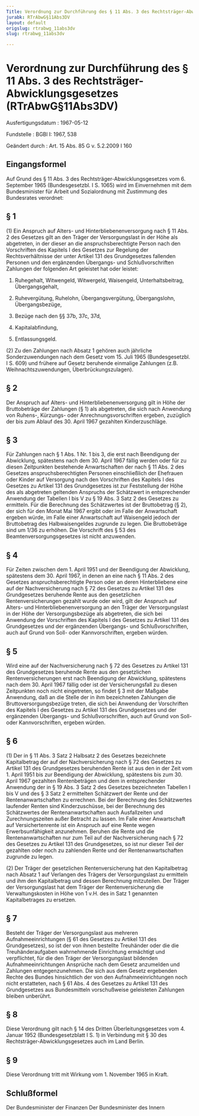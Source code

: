 ```yaml
---
Title: Verordnung zur Durchführung des § 11 Abs. 3 des Rechtsträger-Abwicklungsgesetzes
jurabk: RTrAbwG§11Abs3DV
layout: default
origslug: rtrabwg_11abs3dv
slug: rtrabwg_11abs3dv

---
```


# Verordnung zur Durchführung des § 11 Abs. 3 des Rechtsträger-Abwicklungsgesetzes (RTrAbwG§11Abs3DV)

Ausfertigungsdatum
:   1967-05-12

Fundstelle
:   BGBl I: 1967, 538

Geändert durch
:   Art. 15 Abs. 85 G v. 5.2.2009 I 160



## Eingangsformel

Auf Grund des § 11 Abs. 3 des Rechtsträger-Abwicklungsgesetzes vom 6. September 1965 (Bundesgesetzbl. I S. 1065) wird im Einvernehmen mit dem Bundesminister für Arbeit und Sozialordnung mit Zustimmung des Bundesrates verordnet:


## § 1

(1) Ein Anspruch auf Alters- und Hinterbliebenenversorgung nach § 11 Abs. 2 des Gesetzes gilt an den Träger der Versorgungslast in der Höhe als abgetreten, in der dieser an die anspruchsberechtigte Person nach den Vorschriften des Kapitels I des Gesetzes zur Regelung der Rechtsverhältnisse der unter Artikel 131 des Grundgesetzes fallenden Personen und den ergänzenden Übergangs- und Schlußvorschriften Zahlungen der folgenden Art geleistet hat oder leistet:

1.  Ruhegehalt, Witwengeld, Witwergeld, Waisengeld, Unterhaltsbeitrag, Übergangsgehalt,


2.  Ruhevergütung, Ruhelohn, Übergangsvergütung, Übergangslohn, Übergangsbezüge,


3.  Bezüge nach den §§ 37b, 37c, 37d,


4.  Kapitalabfindung,


5.  Entlassungsgeld.




(2) Zu den Zahlungen nach Absatz 1 gehören auch jährliche Sonderzuwendungen nach dem Gesetz
vom 15. Juli 1965 (Bundesgesetzbl. I S. 609)              und frühere auf Gesetz beruhende einmalige Zahlungen (z.B. Weihnachtszuwendungen, Überbrückungszulagen).


## § 2

Der Anspruch auf Alters- und Hinterbliebenenversorgung gilt in Höhe der Bruttobeträge der Zahlungen (§ 1) als abgetreten, die sich nach Anwendung von Ruhens-, Kürzungs- oder Anrechnungsvorschriften ergeben, zuzüglich der bis zum Ablauf des 30. April 1967 gezahlten Kinderzuschläge.


## § 3

Für Zahlungen nach § 1 Abs. 1 Nr. 1 bis 3, die erst nach Beendigung der Abwicklung, spätestens nach dem 30. April 1967 fällig werden oder für zu diesen Zeitpunkten bestehende Anwartschaften der nach § 11 Abs. 2 des Gesetzes anspruchsberechtigten Personen einschließlich der Ehefrauen oder Kinder auf Versorgung nach den Vorschriften des Kapitels I des Gesetzes zu Artikel 131 des Grundgesetzes ist zur Feststellung der Höhe des als abgetreten geltenden Anspruchs der Schätzwert in entsprechender Anwendung der Tabellen I bis V zu § 19 Abs. 3 Satz 2 des Gesetzes zu ermitteln. Für die Berechnung des Schätzwertes ist der Bruttobetrag (§ 2), der sich für den Monat Mai 1967 ergibt oder im Falle der Anwartschaft ergeben würde, im Falle einer Anwartschaft auf Waisengeld jedoch der Bruttobetrag des Halbwaisengeldes zugrunde zu legen. Die Bruttobeträge sind um 1/36 zu erhöhen. Die Vorschrift des § 53 des Beamtenversorgungsgesetzes ist nicht anzuwenden.


## § 4

Für Zeiten zwischen dem 1. April 1951 und der Beendigung der Abwicklung, spätestens dem 30. April 1967, in denen an eine nach § 11 Abs. 2 des Gesetzes anspruchsberechtigte Person oder an deren Hinterbliebene eine auf der Nachversicherung nach § 72 des Gesetzes zu Artikel 131 des Grundgesetzes beruhende Rente aus den gesetzlichen Rentenversicherungen gezahlt wurde oder wird, gilt der Anspruch auf Alters- und Hinterbliebenenversorgung an den Träger der Versorgungslast in der Höhe der Versorgungsbezüge als abgetreten, die sich bei Anwendung der Vorschriften des Kapitels I des Gesetzes zu Artikel 131 des Grundgesetzes und der ergänzenden Übergangs- und Schlußvorschriften, auch auf Grund von Soll- oder Kannvorschriften, ergeben würden.


## § 5

Wird eine auf der Nachversicherung nach § 72 des Gesetzes zu Artikel 131 des Grundgesetzes beruhende Rente aus den gesetzlichen Rentenversicherungen erst nach Beendigung der Abwicklung, spätestens nach dem 30. April 1967 fällig oder ist der Versicherungsfall zu diesen Zeitpunkten noch nicht eingetreten, so findet § 3 mit der Maßgabe Anwendung, daß an die Stelle der in ihm bezeichneten Zahlungen die Bruttoversorgungsbezüge treten, die sich bei Anwendung der Vorschriften des Kapitels I des Gesetzes zu Artikel 131 des Grundgesetzes und der ergänzenden Übergangs- und Schlußvorschriften, auch auf Grund von Soll- oder Kannvorschriften, ergeben würden.


## § 6

(1) Der in § 11 Abs. 3 Satz 2 Halbsatz 2 des Gesetzes bezeichnete Kapitalbetrag der auf der Nachversicherung nach § 72 des Gesetzes zu Artikel 131 des Grundgesetzes beruhenden Rente ist aus den in der Zeit vom 1. April 1951 bis zur Beendigung der Abwicklung, spätestens bis zum 30. April 1967 gezahlten Rentenbeträgen und dem in entsprechender Anwendung der in § 19 Abs. 3 Satz 2 des Gesetzes bezeichneten Tabellen I bis V und des § 3 Satz 2 ermittelten Schätzwert der Rente und der Rentenanwartschaften zu errechnen. Bei der Berechnung des Schätzwertes laufender Renten sind Kinderzuschüsse, bei der Berechnung des Schätzwertes der Rentenanwartschaften auch Ausfallzeiten und Zurechnungszeiten außer Betracht zu lassen. Im Falle einer Anwartschaft auf Versichertenrente ist ein Anspruch auf eine Rente wegen Erwerbsunfähigkeit anzunehmen. Beruhen die Rente und die Rentenanwartschaften nur zum Teil auf der Nachversicherung nach § 72 des Gesetzes zu Artikel 131 des Grundgesetzes, so ist nur dieser Teil der gezahlten oder noch zu zahlenden Rente und der Rentenanwartschaften zugrunde zu legen.

(2) Der Träger der gesetzlichen Rentenversicherung hat den Kapitalbetrag nach Absatz 1 auf Verlangen des Trägers der Versorgungslast zu ermitteln und ihm den Kapitalbetrag und dessen Berechnung mitzuteilen. Der Träger der Versorgungslast hat dem Träger der Rentenversicherung die Verwaltungskosten in Höhe von 1 v.H. des in Satz 1 genannten Kapitalbetrages zu ersetzen.


## § 7

Besteht der Träger der Versorgungslast aus mehreren Aufnahmeeinrichtungen (§ 61 des Gesetzes zu Artikel 131 des Grundgesetzes), so ist der von ihnen bestellte Treuhänder oder die die Treuhänderaufgaben wahrnehmende Einrichtung ermächtigt und verpflichtet, für die den Träger der Versorgungslast bildenden Aufnahmeeinrichtungen Ansprüche nach dem Gesetz anzumelden und Zahlungen entgegenzunehmen. Die sich aus dem Gesetz ergebenden Rechte des Bundes hinsichtlich der von den Aufnahmeeinrichtungen noch nicht erstatteten, nach § 61 Abs. 4 des Gesetzes zu Artikel 131 des Grundgesetzes aus Bundesmitteln vorschußweise geleisteten Zahlungen bleiben unberührt.


## § 8

Diese Verordnung gilt nach § 14 des Dritten Überleitungsgesetzes vom 4. Januar 1952 (Bundesgesetzblatt I S. 1) in Verbindung mit § 30 des Rechtsträger-Abwicklungsgesetzes auch im Land Berlin.


## § 9

Diese Verordnung tritt mit Wirkung vom 1. November 1965 in Kraft.


## Schlußformel

Der Bundesminister der Finanzen
Der Bundesminister des Innern

